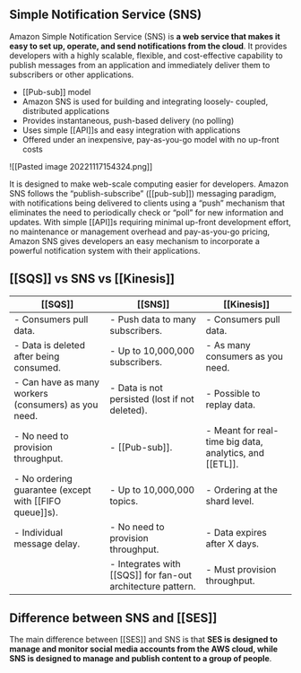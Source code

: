 ## Simple Notification Service (SNS)

Amazon Simple Notification Service (SNS) is **a web service that makes it easy to set up, operate, and send notifications from the cloud**. It provides developers with a highly scalable, flexible, and cost-effective capability to publish messages from an application and immediately deliver them to subscribers or other applications. 

-   [[Pub-sub]] model
-   Amazon SNS is used for building and integrating loosely- coupled, distributed applications
-   Provides instantaneous, push-based delivery (no polling)
-   Uses simple [[API]]s and easy integration with applications
-   Offered under an inexpensive, pay-as-you-go model with no up-front costs

![[Pasted image 20221117154324.png]]

It is designed to make web-scale computing easier for developers. Amazon SNS follows the “publish-subscribe” ([[pub-sub]]) messaging paradigm, with notifications being delivered to clients using a “push” mechanism that eliminates the need to periodically check or “poll” for new information and updates. 
With simple [[API]]s requiring minimal up-front development effort, no maintenance or management overhead and pay-as-you-go pricing, Amazon SNS gives developers an easy mechanism to incorporate a powerful notification system with their applications.



## [[SQS]] vs SNS vs [[Kinesis]]

| [[SQS]]                                                  | [[SNS]]                                                      | [[Kinesis]]                                                      |
| ---------------------------------------------------- | -------------------------------------------------------- | ------------------------------------------------------------ |
| \- Consumers pull data.                              | \- Push data to many subscribers.                        | \- Consumers pull data.                                      |
| \- Data is deleted after being consumed.             | \- Up to 10,000,000 subscribers.                         | \- As many consumers as you need.                            |
| \- Can have as many workers (consumers) as you need. | \- Data is not persisted (lost if not deleted).          | \- Possible to replay data.                                  |
| \- No need to provision throughput.                  | \- [[Pub-sub]].                                              | \- Meant for real-time big data, analytics, and [[ETL]]. |
| \- No ordering guarantee (except with [[FIFO queue]]s).  | \- Up to 10,000,000 topics.                              | \- Ordering at the shard level.                              |
| \- Individual message delay.                         | \- No need to provision throughput.                      | \- Data expires after X days.                                |
|                                                      | \- Integrates with [[SQS]] for fan-out architecture pattern. | \- Must provision throughput.                                |

## Difference between SNS and [[SES]]

The main difference between [[SES]] and SNS is that **SES is designed to manage and monitor social media accounts from the AWS cloud, while SNS is designed to manage and publish content to a group of people**.